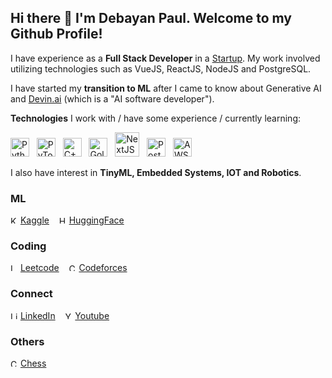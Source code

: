 <!--
https://docs.github.com/en/get-started/writing-on-github/getting-started-with-writing-and-formatting-on-github/basic-writing-and-formatting-syntax
-->

## Hi there 👋 I'm Debayan Paul. Welcome to my Github Profile!

I have experience as a **Full Stack Developer** in a [Startup](https://upscalepics.com/). My work involved utilizing technologies such as VueJS, ReactJS, NodeJS and PostgreSQL.

I have started my **transition to ML** after I came to know about Generative AI and [Devin.ai](https://preview.devin.ai/) (which is a "AI software developer").

**Technologies** I work with / have some experience / currently learning:<br/>


<img src="https://upload.wikimedia.org/wikipedia/commons/thumb/c/c3/Python-logo-notext.svg/800px-Python-logo-notext.svg.png" alt="Python" width="30" height="30"/> &nbsp; <img src="https://upload.wikimedia.org/wikipedia/commons/thumb/1/10/PyTorch_logo_icon.svg/496px-PyTorch_logo_icon.svg.png?20200318225611" alt="PyTorch"  height="30"/> &nbsp; <img src="https://upload.wikimedia.org/wikipedia/commons/thumb/1/18/ISO_C%2B%2B_Logo.svg/120px-ISO_C%2B%2B_Logo.svg.png" alt="C++" width="30" height="30"/> &nbsp; <img src="https://upload.wikimedia.org/wikipedia/commons/thumb/0/05/Go_Logo_Blue.svg/215px-Go_Logo_Blue.svg.png" alt="Golang" height="30"/> &nbsp; <img src="https://camo.githubusercontent.com/c3635f27439ecdbf20e3cbf969c156f4040f10a0c8c836cf307d916dd8f806d4/68747470733a2f2f6173736574732e76657263656c2e636f6d2f696d6167652f75706c6f61642f76313636323133303535392f6e6578746a732f49636f6e5f6461726b5f6261636b67726f756e642e706e67" alt="NextJS" height="39"/> &nbsp; <img src="https://upload.wikimedia.org/wikipedia/commons/thumb/2/29/Postgresql_elephant.svg/120px-Postgresql_elephant.svg.png" style="background-color: #fff" alt="Postgres" width="30" height="30"/> &nbsp; <img src="https://upload.wikimedia.org/wikipedia/commons/thumb/9/93/Amazon_Web_Services_Logo.svg/150px-Amazon_Web_Services_Logo.svg.png" alt="AWS" height="30"/> 

<!-- Python, PyTorch, C++, Golang, NextJS, Postgres, AWS -->

I also have interest in **TinyML, Embedded Systems, IOT and Robotics**. 

### **ML**

<img src="https://www.kaggle.com/static/images/favicon.ico" alt="Kaggle" width="12" height="12"> [Kaggle](https://www.kaggle.com/pauldebayan) &nbsp;&nbsp;
<img src="https://huggingface.co/front/assets/huggingface_logo-noborder.svg" alt="Hugging Face" width="12" height="12"> [HuggingFace](https://huggingface.co/pauldebayan)

### **Coding**

<img src="https://assets.leetcode.com/static_assets/public/icons/apple-touch-icon-72x72.png" alt="Leetcode" width="12" height="12"> [Leetcode](https://leetcode.com/u/pauldebayan) &nbsp;&nbsp; <img src="https://codeforces.org/s/10344/apple-icon-72x72.png" alt="Codeforces" width="12" height="12"> [Codeforces](https://codeforces.com/profile/pauldebayan)


### **Connect**

<img src="https://static.licdn.com/aero-v1/sc/h/8s162nmbcnfkg7a0k8nq9wwqo" alt="LinkedIn" width="12" height="12"> [LinkedIn](https://www.linkedin.com/in/pauldebayan) &nbsp;&nbsp; <img src="https://www.youtube.com/s/desktop/4610dd25/img/favicon_32x32.png" alt="Youtube" width="12" height="12"> [Youtube](https://www.youtube.com/@pauldebayan) 

### **Others**

<img src="https://upload.wikimedia.org/wikipedia/commons/thumb/6/6f/ChessSet.jpg/800px-ChessSet.jpg" alt="Chess" width="12" height="12"> [Chess](https://www.chess.com/member/pauldebayan)

